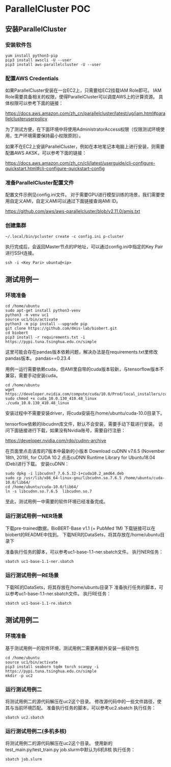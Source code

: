 # ParallelCluster POC

## 安装ParallelCluster

### 安装软件包

```
yum install python3-pip
pip3 install awscli -U --user
pip3 install aws-parallelcluster -U --user
```

### 配置AWS Credentials

如果ParallelCluster安装在一台EC2上，只需要给EC2挂载IAM Role即可。
IAM Role需要具备相关的权限，使得ParallelCluster可以调度AWS上的计算资源。
具体权限可以参考下面的链接：

https://docs.aws.amazon.com/zh_cn/parallelcluster/latest/ug/iam.html#parallelclusteruserpolicy

为了测试方便，在下面环境中将使用AdministratorAccess权限（仅限测试环境使用，生产环境需要保持最小权限原则）。

如果不在EC2上安装ParallelCluster，例如在本地笔记本电脑上进行安装，则需要配置AWS AKSK，可以参考下面的链接：

https://docs.aws.amazon.com/zh_cn/cli/latest/userguide/cli-configure-quickstart.html#cli-configure-quickstart-config

### 准备ParallelCluster配置文件

配置文件示例见config.ini文件。
对于需要GPU进行模型训练的场景，我们需要使用自定义AMI，自定义AMI可以通过下面链接查询AMI ID。

https://github.com/aws/aws-parallelcluster/blob/v2.11.0/amis.txt

### 创建集群
```
~/.local/bin/pcluster create -c config.ini p-cluster
```

执行完成后，会返回Master节点的IP地址，可以通过config.ini中指定的Key Pair进行SSH连接。
```
ssh -i <Key Pari> ubuntu@<ip>
```

## 测试用例一

### 环境准备

```
cd /home/ubuntu
sudo apt-get install python3-venv
python3 -m venv uc1
source uc1/bin/activate
python3 -m pip install --upgrade pip
git clone https://github.com/dmis-lab/biobert.git
cd biobert
pip3 install -r requirements.txt -i https://pypi.tuna.tsinghua.edu.cn/simple
```

这里可能会存在pandas版本依赖问题，解决办法是在requirements.txt里修改pandas版本。
pandas==0.23.4

用例一运行需要依赖cuda，但AMI里自带的cuda版本较新，与tensorflow版本不兼容，需要手动安装cuda。
```
cd /home/ubuntu
wget https://developer.nvidia.com/compute/cuda/10.0/Prod/local_installers/cuda_10.0.130_410.48_linux
sudo chmod +x cuda_10.0.130_410.48_linux
./cuda_10.0.130_410.48_linux
```
安装过程中不需要安装driver，将cuda安装在/home/ubuntu/cuda-10.0目录下。

tensorflow依赖的libcudnn库文件，默认不会安装，需要手动下载进行安装。
访问下面链接进行下载，如果没有Nvidia账号，需要自行注册：

https://developer.nvidia.com/rdp/cudnn-archive

在页面里点击该库的7版本中最新的小版本
Download cuDNN v7.6.5 (November 18th, 2019), for CUDA 10.2
点击cuDNN Runtime Library for Ubuntu18.04 (Deb)进行下载。
安装cuDNN：
```
sudo dpkg -i libcudnn7_7.6.5.32-1+cuda10.2_amd64.deb
sudo cp /usr/lib/x86_64-linux-gnu/libcudnn.so.7.6.5 /home/ubuntu/cuda-10.0/lib64/
cd /home/ubuntu/cuda-10.0/lib64/
ln -s libcudnn.so.7.6.5  libcudnn.so.7
```

至此，测试用例一中需要的软件环境已经准备完成。

### 运行测试用例一NER场景
下载pre-trained数据，BioBERT-Base v1.1 (+ PubMed 1M) 
下载链接可以在biobert的README中找到。
下载NER的DataSets，将其存放在/home/ubuntu目录下

准备执行任务的脚本，可以参考uc1-base-1.1-ner.sbatch文件。
执行NER任务：
```
sbatch uc1-base-1.1-ner.sbatch
```

### 运行测试用例一RE场景
下载RE的DataSets，将其存放在/home/ubuntu目录下
准备执行任务的脚本，可以参考uc1-base-1.1-ner.sbatch文件。
执行RE任务：
```
sbatch uc1-base-1.1-re.sbatch
```

## 测试用例二

### 环境准备
基于测试用例一的软件环境，测试用例二需要再额外安装一些软件包
```
cd /home/ubuntu
source uc1/bin/activate
pip3 install seaborn tqdm torch scanpy -i https://pypi.tuna.tsinghua.edu.cn/simple
mkdir -p uc2
```
### 运行测试用例二

将测试用例二的源代码解压在uc2这个目录。
修改源代码中的一些文件路径，使其与当前环境匹配。
准备执行任务的脚本，可以参考uc2.sbatch
执行任务：
```
sbatch uc2.sbatch
```

### 运行测试用例二(多机多核)

将测试用例二的源代码解压在uc2这个目录。
使用新的test_main.py/test_train.py
job.slurm中默认为6机8核
执行任务：
```
sbatch job.slurm
```
